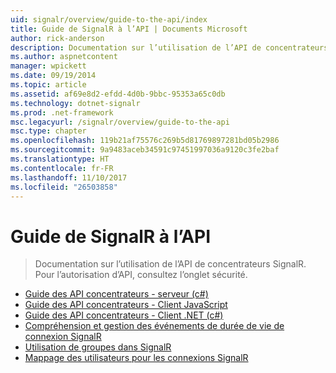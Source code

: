 ```yaml
---
uid: signalr/overview/guide-to-the-api/index
title: Guide de SignalR à l’API | Documents Microsoft
author: rick-anderson
description: Documentation sur l’utilisation de l’API de concentrateurs SignalR. Pour l’autorisation d’API, consultez l’onglet sécurité.
ms.author: aspnetcontent
manager: wpickett
ms.date: 09/19/2014
ms.topic: article
ms.assetid: af69e8d2-efdd-4d0b-9bbc-95353a65c0db
ms.technology: dotnet-signalr
ms.prod: .net-framework
msc.legacyurl: /signalr/overview/guide-to-the-api
msc.type: chapter
ms.openlocfilehash: 119b21af75576c269b5d81769897281bd05b2986
ms.sourcegitcommit: 9a9483aceb34591c97451997036a9120c3fe2baf
ms.translationtype: HT
ms.contentlocale: fr-FR
ms.lasthandoff: 11/10/2017
ms.locfileid: "26503858"
---
```

<a name="signalr-guide-to-the-api"></a>Guide de SignalR à l’API
====================
> Documentation sur l’utilisation de l’API de concentrateurs SignalR. Pour l’autorisation d’API, consultez l’onglet sécurité.


- [Guide des API concentrateurs - serveur (c#)](hubs-api-guide-server.md)
- [Guide des API concentrateurs - Client JavaScript](hubs-api-guide-javascript-client.md)
- [Guide des API concentrateurs - Client .NET (c#)](hubs-api-guide-net-client.md)
- [Compréhension et gestion des événements de durée de vie de connexion SignalR](handling-connection-lifetime-events.md)
- [Utilisation de groupes dans SignalR](working-with-groups.md)
- [Mappage des utilisateurs pour les connexions SignalR](mapping-users-to-connections.md)

